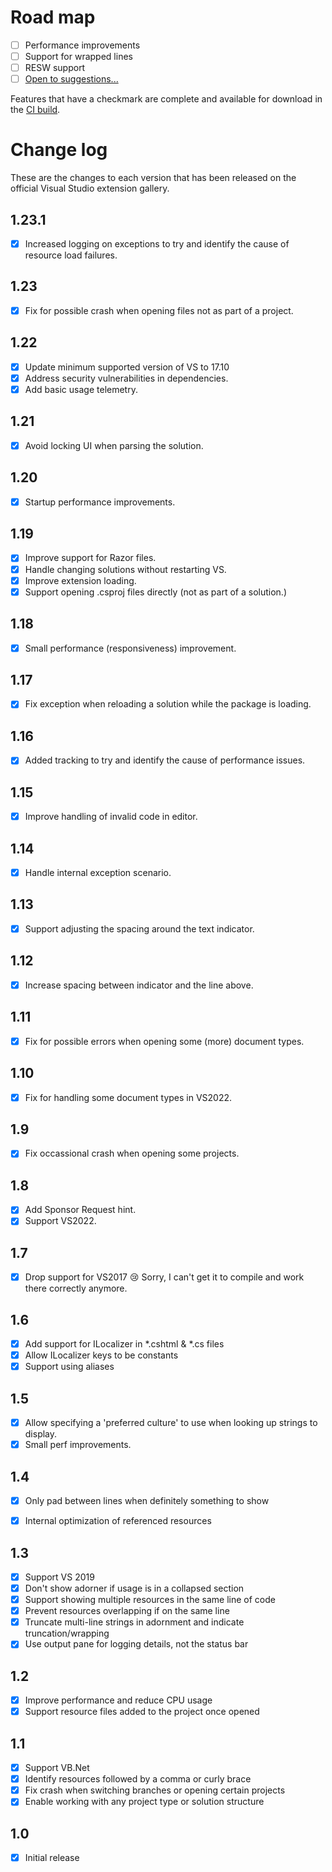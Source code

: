 ﻿# Road map

- [ ] Performance improvements
- [ ] Support for wrapped lines
- [ ] RESW support
- [ ] [Open to suggestions...](https://github.com/mrlacey/StringResourceVisualizer/issues/new)

Features that have a checkmark are complete and available for download in the
[CI build](http://vsixgallery.com/extension/StringResourceVisualizer.a05f89b1-98f8-4b37-8f84-4fdebc44aa25/).

# Change log

These are the changes to each version that has been released
on the official Visual Studio extension gallery.

## 1.23.1

- [x] Increased logging on exceptions to try and identify the cause of resource load failures.


## 1.23

- [x] Fix for possible crash when opening files not as part of a project.

## 1.22

- [x] Update minimum supported version of VS to 17.10
- [x] Address security vulnerabilities in dependencies.
- [x] Add basic usage telemetry.

## 1.21

- [x] Avoid locking UI when parsing the solution.

## 1.20

- [x] Startup performance improvements.

## 1.19

- [x] Improve support for Razor files.
- [x] Handle changing solutions without restarting VS.
- [x] Improve extension loading.
- [x] Support opening .csproj files directly (not as part of a solution.)

## 1.18

- [x] Small performance (responsiveness) improvement.

## 1.17

- [x] Fix exception when reloading a solution while the package is loading.

## 1.16

- [x] Added tracking to try and identify the cause of performance issues.

## 1.15

- [x] Improve handling of invalid code in editor.

## 1.14

- [x] Handle internal exception scenario.

## 1.13

- [x] Support adjusting the spacing around the text indicator.

## 1.12

- [x] Increase spacing between indicator and the line above.

## 1.11

- [x] Fix for possible errors when opening some (more) document types.

## 1.10

- [x] Fix for handling some document types in VS2022.

## 1.9

- [x] Fix occassional crash when opening some projects.

## 1.8

- [x] Add Sponsor Request hint.
- [x] Support VS2022.

## 1.7

- [x] Drop support for VS2017 😢 Sorry, I can't get it to compile and work there correctly anymore.

## 1.6

- [x] Add support for ILocalizer in *.cshtml & *.cs files
- [x] Allow ILocalizer keys to be constants
- [x] Support using aliases

## 1.5

- [x] Allow specifying a 'preferred culture' to use when looking up strings to display.
- [x] Small perf improvements.

## 1.4

- [x] Only pad between lines when definitely something to show
- [x] Internal optimization of referenced resources


## 1.3

- [x] Support VS 2019
- [x] Don't show adorner if usage is in a collapsed section
- [x] Support showing multiple resources in the same line of code
- [x] Prevent resources overlapping if on the same line
- [x] Truncate multi-line strings in adornment and indicate truncation/wrapping
- [x] Use output pane for logging details, not the status bar

## 1.2

- [x] Improve performance and reduce CPU usage
- [x] Support resource files added to the project once opened

## 1.1

- [x] Support VB.Net
- [x] Identify resources followed by a comma or curly brace
- [x] Fix crash when switching branches or opening certain projects
- [x] Enable working with any project type or solution structure

## 1.0

- [x] Initial release
